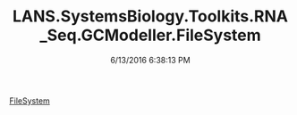 ﻿---
title: LANS.SystemsBiology.Toolkits.RNA_Seq.GCModeller.FileSystem
date: 6/13/2016 6:38:13 PM
---

[FileSystem](T-LANS.SystemsBiology.Toolkits.RNA_Seq.GCModeller.FileSystem.FileSystem.html)
